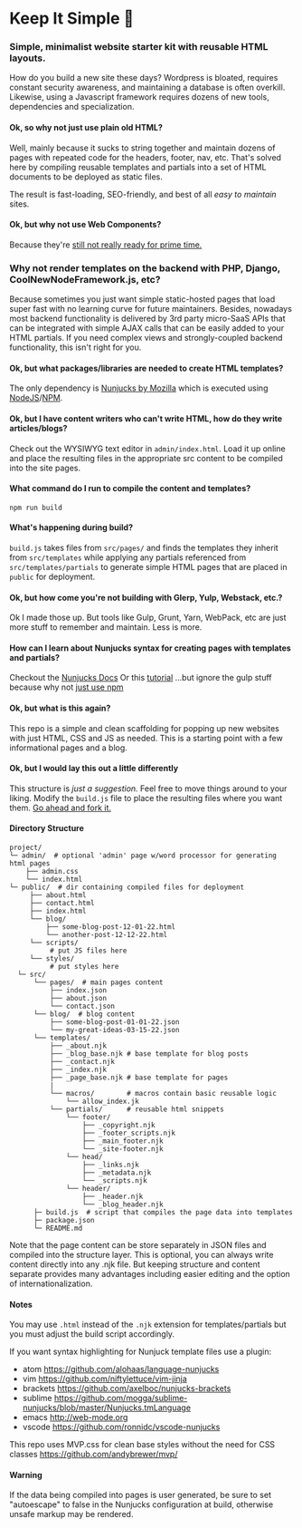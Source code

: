 # Keep It Simple 🙌

### Simple, minimalist website starter kit with reusable HTML layouts.

How do you build a new site these days? Wordpress is bloated, requires constant security awareness, and maintaining a database is often overkill. Likewise, using a Javascript framework requires dozens of new tools, dependencies and specialization.

#### Ok, so why not just use plain old HTML?

Well, mainly because it sucks to string together and maintain dozens of pages with repeated code for the headers, footer, nav, etc. That's solved here by compiling reusable templates and partials into a set of HTML documents to be deployed as static files.

The result is fast-loading, SEO-friendly, and best of all *easy to maintain* sites.

#### Ok, but why not use Web Components?
Because they're [still not really ready for prime time.](https://caniuse.com/?search=web%20components)

### Why not render templates on the backend with PHP, Django, CoolNewNodeFramework.js, etc?
Because sometimes you just want simple static-hosted pages that load super fast with no learning curve for future maintainers. Besides, nowadays most backend functionality is delivered by 3rd party micro-SaaS APIs that can be integrated with simple AJAX calls that can be easily added to your HTML partials. If you need complex views and strongly-coupled backend functionality, this isn't right for you.

#### Ok, but what packages/libraries are needed to create HTML templates?
The only dependency is [Nunjucks by Mozilla](https://mozilla.github.io/nunjucks/api.html#browser-usage) which is executed using [NodeJS](https://nodejs.org/en/)/[NPM](https://www.npmjs.com/).

#### Ok, but I have content writers who can't write HTML, how do they write articles/blogs?
Check out the WYSIWYG text editor in `admin/index.html`. Load it up online and place the resulting files in the appropriate src content to be compiled into the site pages.

#### What command do I run to compile the content and templates?
`npm run build`

#### What's happening during build?
`build.js` takes files from `src/pages/` and finds the templates they inherit from `src/templates` while applying any partials referenced from `src/templates/partials` to generate simple HTML pages that are placed in `public` for deployment.

#### Ok, but how come you're not building with Glerp, Yulp, Webstack, etc.?
Ok I made those up. But tools like Gulp, Grunt, Yarn, WebPack, etc are just more stuff to remember and maintain. Less is more.

#### How can I learn about Nunjucks syntax for creating pages with templates and partials?
Checkout the [Nunjucks Docs](https://mozilla.github.io/nunjucks/)
Or this [tutorial](https://zellwk.com/blog/nunjucks-with-gulp/) ...but ignore the gulp stuff because why not [just use npm](https://www.freecodecamp.org/news/why-i-left-gulp-and-grunt-for-npm-scripts-3d6853dd22b8/)

#### Ok, but what is this again?
This repo is a simple and clean scaffolding for popping up new websites with just HTML, CSS and JS as needed. This is a starting point with a few informational pages and a blog.

#### Ok, but I would lay this out a little differently
This structure is *just a suggestion.* Feel free to move things around to your liking. Modify the `build.js` file to place the resulting files where you want them. [Go ahead and fork it.](https://github.com/gideonaa/site-starter/fork)

#### Directory Structure
```
project/
└─ admin/  # optional 'admin' page w/word processor for generating html pages
    ├── admin.css
    └── index.html
└─ public/  # dir containing compiled files for deployment
     ├── about.html
     ├── contact.html
     ├── index.html
     └── blog/
         ├── some-blog-post-12-01-22.html
         └── another-post-12-12-22.html
     └── scripts/
          # put JS files here
     └── styles/
          # put styles here
  └─ src/     
      └── pages/  # main pages content
          ├── index.json
          ├── about.json
          └── contact.json
      └── blog/  # blog content
          ├── some-blog-post-01-01-22.json
          └── my-great-ideas-03-15-22.json
      └── templates/
          ├── _about.njk
          ├── _blog_base.njk # base template for blog posts
          ├── _contact.njk
          ├── _index.njk
          ├── _page_base.njk # base template for pages
          |
          └── macros/        # macros contain basic reusable logic
              └── allow_index.jk
          └── partials/      # reusable html snippets
              └── footer/
                  ├── _copyright.njk
                  ├── _footer_scripts.njk
                  ├── _main_footer.njk
                  └── _site-footer.njk
              └── head/
                  ├── _links.njk
                  ├── _metadata.njk
                  └── _scripts.njk
              └── header/
                  ├── _header.njk
                  └── _blog_header.njk
      ├─ build.js  # script that compiles the page data into templates
      ├─ package.json
      └─ README.md      
```

Note that the page content can be store separately in JSON files and compiled
into the structure layer. This is optional, you can always write content directly into
any .njk file. But keeping structure and content separate provides many advantages
including easier editing and the option of internationalization.


#### Notes

You may use `.html` instead of the `.njk` extension for templates/partials but you must adjust the build script accordingly.

If you want syntax highlighting for Nunjuck template files use a plugin:
- atom https://github.com/alohaas/language-nunjucks
- vim https://github.com/niftylettuce/vim-jinja
- brackets https://github.com/axelboc/nunjucks-brackets
- sublime https://github.com/mogga/sublime-nunjucks/blob/master/Nunjucks.tmLanguage
- emacs http://web-mode.org
- vscode https://github.com/ronnidc/vscode-nunjucks

This repo uses MVP.css for clean base styles without the need for CSS classes https://github.com/andybrewer/mvp/

#### Warning
If the data being compiled into pages is user generated, be sure to set "autoescape" to false in the Nunjucks configuration at build, otherwise unsafe markup may be rendered.
